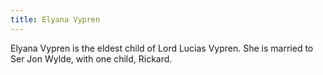 ```yaml
---
title: Elyana Vypren
---
```


Elyana Vypren is the eldest child of Lord Lucias Vypren. She is married to Ser Jon Wylde, with one child, Rickard.


